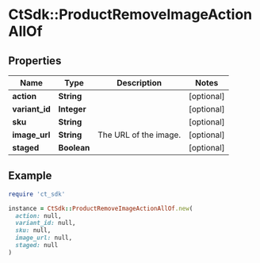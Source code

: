 # CtSdk::ProductRemoveImageActionAllOf

## Properties

| Name | Type | Description | Notes |
| ---- | ---- | ----------- | ----- |
| **action** | **String** |  | [optional] |
| **variant_id** | **Integer** |  | [optional] |
| **sku** | **String** |  | [optional] |
| **image_url** | **String** | The URL of the image. | [optional] |
| **staged** | **Boolean** |  | [optional] |

## Example

```ruby
require 'ct_sdk'

instance = CtSdk::ProductRemoveImageActionAllOf.new(
  action: null,
  variant_id: null,
  sku: null,
  image_url: null,
  staged: null
)
```

